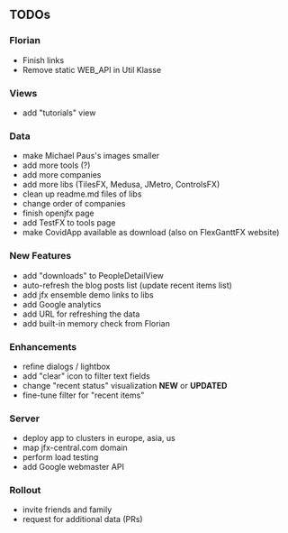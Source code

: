 ## TODOs

### Florian

- Finish links
- Remove static WEB_API in Util Klasse

### Views

- add "tutorials" view

### Data
- make Michael Paus's images smaller
- add more tools (?)
- add more companies
- add more libs (TilesFX, Medusa, JMetro, ControlsFX)
- clean up readme.md files of libs
- change order of companies
- finish openjfx page
- add TestFX to tools page
- make CovidApp available as download (also on FlexGanttFX website)

### New Features
- add "downloads" to PeopleDetailView
- auto-refresh the blog posts list (update recent items list)
- add jfx ensemble demo links to libs
- add Google analytics
- add URL for refreshing the data
- add built-in memory check from Florian

### Enhancements
- refine dialogs / lightbox
- add "clear" icon to filter text fields
- change "recent status" visualization **NEW** or **UPDATED**
- fine-tune filter for "recent items"

### Server
- deploy app to clusters in europe, asia, us
- map jfx-central.com domain
- perform load testing
- add Google webmaster API

### Rollout
- invite friends and family
- request for additional data (PRs)


